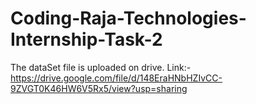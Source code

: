 # Coding-Raja-Technologies-Internship-Task-2
The dataSet file is uploaded on drive.
Link:- https://drive.google.com/file/d/148EraHNbHZIvCC-9ZVGT0K46HW6V5Rx5/view?usp=sharing
